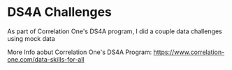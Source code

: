 # DS4A Challenges

As part of Correlation One's DS4A program, I did a couple data challenges using mock data

More Info aobut Correlation One's DS4A Program: https://www.correlation-one.com/data-skills-for-all
